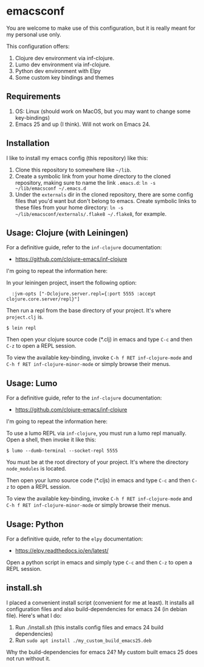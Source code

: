# emacsconf

You are welcome to make use of this configuration, but it is really meant
for my personal use only.

This configuration offers:

   1. Clojure dev environment via inf-clojure.
   1. Lumo dev environment via inf-clojure.
   1. Python dev environment with Elpy
   1. Some custom key bindings and themes

## Requirements

   1. OS: Linux (should work on MacOS, but you may want to change some
      key-bindings)
   1. Emacs 25 and up (I think).  Will not work on Emacs 24.

## Installation

I like to install my emacs config (this repository) like this:

   1. Clone this repository to somewhere like `~/lib`.
   1. Create a symbolic link from your home directory to the cloned
      repository, making sure to name the link `.emacs.d`: `ln -s
      ~/lib/emacsconf ~/.emacs.d`
   1. Under the `externals` dir in the cloned repository, there are
      some config files that you'd want but don't belong to emacs.
      Create symbolic links to these files from your home directory:
      `ln -s ~/lib/emacsconf/externals/.flake8 ~/.flake8`, for
      example.
	  
## Usage: Clojure (with Leiningen)

For a definitive guide, refer to the `inf-clojure` documentation:

   * https://github.com/clojure-emacs/inf-clojure
   
I'm going to repeat the information here:

In your leiningen project, insert the following option:
```
  :jvm-opts ["-Dclojure.server.repl={:port 5555 :accept clojure.core.server/repl}"]
```
Then run a repl from the base directory of your project.  It's where `project.clj` is.
```
$ lein repl
```
Then open your clojure source code (*.clj) in emacs and type `C-c` and then `C-z` to open a REPL session.

To view the available key-binding, invoke `C-h f RET inf-clojure-mode`
and `C-h f RET inf-clojure-minor-mode` or simply browse their menus.

## Usage: Lumo

For a definitive guide, refer to the `inf-clojure` documentation:

   * https://github.com/clojure-emacs/inf-clojure
   
I'm going to repeat the information here:

To use a lumo REPL via `inf-clojure`, you must run a lumo repl manually.
Open a shell, then invoke it like this:

```
$ lumo --dumb-terminal --socket-repl 5555 
```
You must be at the root directory of your project.  It's where the directory `node_modules` is located.

Then open your lumo source code (*.cljs) in emacs and type `C-c` and then `C-z` to open a REPL session.

To view the available key-binding, invoke `C-h f RET inf-clojure-mode`
and `C-h f RET inf-clojure-minor-mode` or simply browse their menus.

## Usage: Python

For a definitive quide, refer to the `elpy` documentation:

   * https://elpy.readthedocs.io/en/latest/

Open a python script in emacs and simply type `C-c` and then `C-z` to open a REPL session.

## install.sh

I placed a convenient install script (convenient for me at least).  It installs all configuration files and also build-dependencies for emacs 24 (in debian file).  Here's what I do:

   1. Run ./install.sh (this installs config files and emacs 24 build dependencies)
   2. Run `sudo apt install ./my_custom_build_emacs25.deb`

Why the build-dependencies for emacs 24?  My custom built emacs 25 does not run without it.
